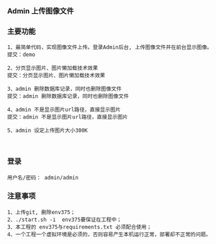 ### Admin 上传图像文件                           

### 主要功能
```
1、最简单代码，实现图像文件上传。登录Admin后台, 上传图像文件并在前台显示图像。
提交：demo

2、分页显示图片、图片懒加载技术效果
提交：分页显示图片、图片懒加载技术效果

3、admin 删除数据库记录，同时也删除图像文件
提交：admin 删除数据库记录，同时也删除图像文件

4、admin 不是显示图片url路径，直接显示图片
提交：admin 不是显示图片url路径，直接显示图片

5、admin 设定上传图片大小300K

 
```

### 登录
```
用户名/密码： admin/admin    
```

### 注意事项 
```
1、上传git, 删除env375；     
2、./start.sh -i  env375要保证在工程中；    
3、本工程的 env375与requirements.txt 必须配合使用；   
4、一个工程一个虚拟环境是必须的，否则容易产生本机运行正常，部署却不正常的问题。   
```
